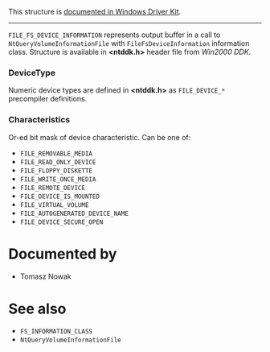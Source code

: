 This structure is [documented in Windows Driver Kit](https://learn.microsoft.com/en-us/windows-hardware/drivers/ddi/wdm/ns-wdm-_file_fs_device_information).

---

`FILE_FS_DEVICE_INFORMATION` represents output buffer in a call to `NtQueryVolumeInformationFile` with `FileFsDeviceInformation` information class. Structure is available in **\<ntddk.h\>** header file from *Win2000 DDK*.

### DeviceType

Numeric device types are defined in **\<ntddk.h\>** as `FILE_DEVICE_*` precompiler definitions.

### Characteristics

Or-ed bit mask of device characteristic. Can be one of:

* `FILE_REMOVABLE_MEDIA`
* `FILE_READ_ONLY_DEVICE`
* `FILE_FLOPPY_DISKETTE`
* `FILE_WRITE_ONCE_MEDIA`
* `FILE_REMOTE_DEVICE`
* `FILE_DEVICE_IS_MOUNTED`
* `FILE_VIRTUAL_VOLUME`
* `FILE_AUTOGENERATED_DEVICE_NAME`
* `FILE_DEVICE_SECURE_OPEN`

# Documented by

* Tomasz Nowak

# See also

* `FS_INFORMATION_CLASS`
* `NtQueryVolumeInformationFile`
